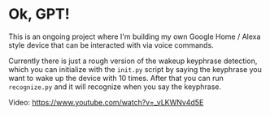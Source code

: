 # Ok, GPT!

This is an ongoing project where I'm building my own Google Home / Alexa style device that can be interacted with via voice commands.

Currently there is just a rough version of the wakeup keyphrase detection, which you can initialize with the `init.py` script by saying the keyphrase you want to wake up the device with 10 times. After that you can run `recognize.py` and it will recognize when you say the keyphrase.

Video: https://www.youtube.com/watch?v=_vLKWNv4d5E
